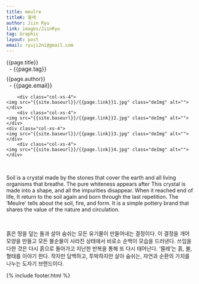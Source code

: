```yaml
---
title: meulre
titleK: 믈레
author: Jiin Ryu
link: images/JiinRyu
tag: Graphic
layout: post
email: ryuji2ni@gmail.com
---	
```


<div class="container">

<div class="deDep">
{{page.title}}<br>
<p style="font-size:15px; margin:0px; padding:0px 0px 0px 8px; margin:0px 0px 8px 0px;">- {{page.tag}}</p>
{{page.author}}<br>
<p style="font-size:15px; margin:0px; padding:0px 0px 0px 8px;">- {{page.email}}</p>
</div>


<div class="row" class="imgcolor">
	
		<div class="col-xs-4">
	<img src="{{site.baseurl}}/{{page.link}}1.jpg" class="deImg" alt=""></div>
		<div class="col-xs-4">
	<img src="{{site.baseurl}}/{{page.link}}2.jpg" class="deImg" alt=""></div>
	<div class="col-xs-4">
	<img src="{{site.baseurl}}/{{page.link}}3.jpg" class="deImg" alt=""></div>
		<div class="col-xs-4">
	<img src="{{site.baseurl}}/{{page.link}}4.jpg" class="deImg" alt=""></div>
	
</div>
<br>

<div class="det lato">



Soil is a crystal made by the stones that cover the earth and all living organisms that breathe. The pure whiteness appears after This crystal is made into a shape, and all the impurities disappear. When it reached end of life, It return to the soil again and born through the last repetition.
The ’Meulre' tells about the soil, fire, and form. It is a simple pottery brand that shares the value of the nature and circulation.



</div>

<br>

<div class="noto">

흙은 땅을 덮는 돌과 살아 숨쉬는 모든 유기물이 만들어내는 결정이다. 이 결정을 개어 모양을 만들고 모든 불순물이 사라진 상태에서 비로소 순백이 모습을 드러낸다. 쓰임을 다한 것은 다시 흙으로 돌아가고 지난한 반복을 통해 또 다시 태어난다. ‘믈레’는 흙, 불, 형태를 이야기 한다. 작지만 담백하고, 투박하지만 살아 숨쉬는, 자연과 순환의 가치를 나누는 도자기 브랜드이다.


</div>
{% include footer.html %} 